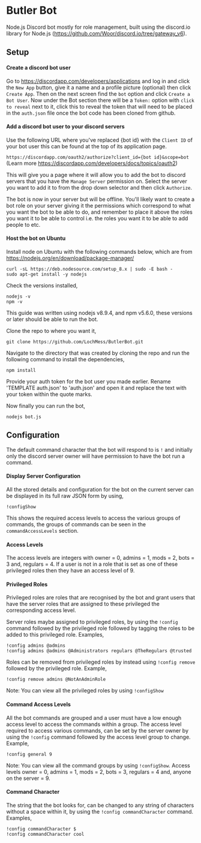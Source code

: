 # Butler Bot
Node.js Discord bot mostly for role management, built using the discord.io library for Node.js (https://github.com/Woor/discord.io/tree/gateway_v6).

## Setup
#### Create a discord bot user
Go to https://discordapp.com/developers/applications and log in and click the `New App` button, give it a name and a profile picture (optional) then click `Create App`. Then on the next screen find the `bot` option and click `Create a Bot User`. Now under the Bot section there will be a `Token:` option with `click to reveal` next to it, click this to reveal the token that will need to be placed in the `auth.json` file once the bot code has been cloned from github.

#### Add a discord bot user to your discord servers
Use the following URL where you've replaced {bot id} with the `Client ID` of your bot user this can be found at the top of its application page.

`https://discordapp.com/oauth2/authorize?client_id={bot id}&scope=bot`<br/>
(Learn more https://discordapp.com/developers/docs/topics/oauth2)

This will give you a page where it will allow you to add the bot to discord servers that you have the `Manage Server` permission on. Select the server you want to add it to from the drop down selector and then click `Authorize`.

The bot is now in your server but will be offline. You'll likely want to create a bot role on your server giving it the permissions which correspond to what you want the bot to be able to do, and remember to place it above the roles you want it to be able to control i.e. the roles you want it to be able to add people to etc.

#### Host the bot on Ubuntu
Install node on Ubuntu with the following commands below, which are from https://nodejs.org/en/download/package-manager/

`curl -sL https://deb.nodesource.com/setup_8.x | sudo -E bash -`<br/>
`sudo apt-get install -y nodejs`

Check the versions installed,

`nodejs -v`<br/>
`npm -v`

This guide was written using nodejs v8.9.4, and npm v5.6.0, these versions or later should be able to run the bot.

Clone the repo to where you want it,

`git clone https://github.com/LochMess/ButlerBot.git`

Navigate to the directory that was created by cloning the repo and run the following command to install the dependencies,

`npm install`

Provide your auth token for the bot user you made earlier. Rename 'TEMPLATE auth.json' to 'auth.json' and open it and replace the text with your token within the quote marks.

Now finally you can run the bot,

`nodejs bot.js`

## Configuration
The default command character that the bot will respond to is `!` and initially only the discord server owner will have permission to have the bot run a command.

#### Display Server Configuration
All the stored details and configuration for the bot on the current server can be displayed in its full raw JSON form by using,

`!configShow`

This shows the required access levels to access the various groups of commands, the groups of commands can be seen in the `commandAccessLevels` section.

#### Access Levels
The access levels are integers with owner = 0, admins = 1, mods = 2, bots = 3 and, regulars = 4. If a user is not in a role that is set as one of these privileged roles then they have an access level of 9.

#### Privileged Roles
Privileged roles are roles that are recognised by the bot and grant users that have the server roles that are assigned to these privileged the corresponding access level.

Server roles maybe assigned to privileged roles, by using the `!config` command followed by the privileged role followed by tagging the roles to be added to this privileged role.
Examples,

`!config admins @admins`<br/>
`!config admins @admins @Administrators regulars @TheRegulars @trusted`

Roles can be removed from privileged roles by instead using `!config remove` followed by the privileged role.
Example,

`!config remove admins @NotAnAdminRole`

Note: You can view all the privileged roles by using `!configShow`

#### Command Access Levels
All the bot commands are grouped and a user must have a low enough access level to access the commands within a group. The access level required to access various commands, can be set by the server owner by using the `!config` command followed by the access level group to change.
Example,

`!config general 9`

Note: You can view all the command groups by using `!configShow`. Access levels owner = 0, admins = 1, mods = 2, bots = 3, regulars = 4 and, anyone on the server = 9.

#### Command Character
The string that the bot looks for, can be changed to any string of characters without a space within it, by using the `!config commandCharacter` command.
Examples,

`!config commandCharacter $`<br/>
`!config commandCharacter cool`
